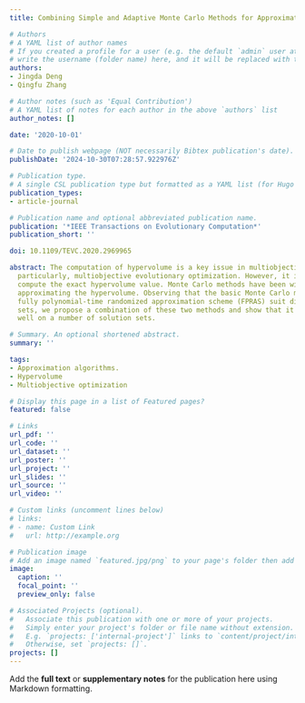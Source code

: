 ```yaml
---
title: Combining Simple and Adaptive Monte Carlo Methods for Approximating Hypervolume

# Authors
# A YAML list of author names
# If you created a profile for a user (e.g. the default `admin` user at `content/authors/admin/`), 
# write the username (folder name) here, and it will be replaced with their full name and linked to their profile.
authors:
- Jingda Deng
- Qingfu Zhang

# Author notes (such as 'Equal Contribution')
# A YAML list of notes for each author in the above `authors` list
author_notes: []

date: '2020-10-01'

# Date to publish webpage (NOT necessarily Bibtex publication's date).
publishDate: '2024-10-30T07:28:57.922976Z'

# Publication type.
# A single CSL publication type but formatted as a YAML list (for Hugo requirements).
publication_types:
- article-journal

# Publication name and optional abbreviated publication name.
publication: '*IEEE Transactions on Evolutionary Computation*'
publication_short: ''

doi: 10.1109/TEVC.2020.2969965

abstract: The computation of hypervolume is a key issue in multiobjective optimization,
  particularly, multiobjective evolutionary optimization. However, it is NP-hard to
  compute the exact hypervolume value. Monte Carlo methods have been widely used for
  approximating the hypervolume. Observing that the basic Monte Carlo method and the
  fully polynomial-time randomized approximation scheme (FPRAS) suit different solution
  sets, we propose a combination of these two methods and show that it performs very
  well on a number of solution sets.

# Summary. An optional shortened abstract.
summary: ''

tags:
- Approximation algorithms.
- Hypervolume
- Multiobjective optimization

# Display this page in a list of Featured pages?
featured: false

# Links
url_pdf: ''
url_code: ''
url_dataset: ''
url_poster: ''
url_project: ''
url_slides: ''
url_source: ''
url_video: ''

# Custom links (uncomment lines below)
# links:
# - name: Custom Link
#   url: http://example.org

# Publication image
# Add an image named `featured.jpg/png` to your page's folder then add a caption below.
image:
  caption: ''
  focal_point: ''
  preview_only: false

# Associated Projects (optional).
#   Associate this publication with one or more of your projects.
#   Simply enter your project's folder or file name without extension.
#   E.g. `projects: ['internal-project']` links to `content/project/internal-project/index.md`.
#   Otherwise, set `projects: []`.
projects: []
---
```


Add the **full text** or **supplementary notes** for the publication here using Markdown formatting.
